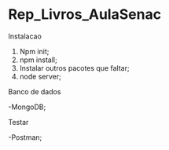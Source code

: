 # Rep_Livros_AulaSenac

Instalacao

1. Npm init;
2. npm install;
3. Instalar outros pacotes que faltar;
4. node server;

Banco de dados

-MongoDB;

Testar

-Postman;
